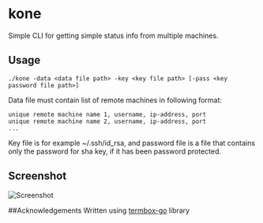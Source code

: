# kone
Simple CLI for getting simple status info from multiple machines.

## Usage
```
./kone -data <data file path> -key <key file path> [-pass <key password file path>]
```

Data file must contain list of remote machines in following format:
```
unique remote machine name 1, username, ip-address, port 
unique remote machine name 2, username, ip-address, port 
...
```
Key file is for example ~/.ssh/id_rsa, and password file is a file that contains only the password for sha key, if it has been password protected.


## Screenshot
![Screenshot](/../screenshot/output.gif?raw=true "Screenshot")

##Acknowledgements
Written using [termbox-go](https://github.com/nsf/termbox-go) library
